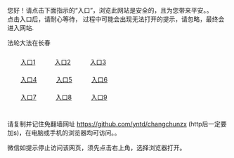 您好！请点击下面指示的“入口”，浏览此网站是安全的，且为您带来平安。。 <br/>
点击入口后，请耐心等待， 过程中可能会出现无法打开的提示，请忽略，最终会进入网站. </br>

法轮大法在长春<br/>
<div style="padding:10px"><a style="margin:20px" target="_blank" href="https://drs0kkaxlij8a.cloudfront.net/2Qpsp?shabgib" id="ccLink1" rel="nofollow">入口1</a> <a target="_blank" style="margin:20px" href="https://d2vzetot9wfbl2.cloudfront.net/2Qpsp?gqhaox" id="ccLink2" rel="nofollow">入口2</a> <a style="margin:20px" target="_blank" href="https://d2j40cg88zgf4d.cloudfront.net/2Qpsp?gqvberl" id="ccLink3" rel="nofollow">入口3</a></div>

<div style="padding:10px" ><a style="margin:20px" target="_blank" href="https://drs0kkaxlij8a.cloudfront.net/2Qpsp?shabgib" id="ccLink4" rel="nofollow">入口4</a> <a style="margin:20px" href="https://d2vzetot9wfbl2.cloudfront.net/2Qpsp?gqhaox" target="_blank" id="ccLink5" rel="nofollow">入口5</a> <a style="margin:20px" href="https://d2j40cg88zgf4d.cloudfront.net/2Qpsp?gqvberl" target="_blank" id="ccLink6" rel="nofollow">入口6</a></div>

<div style="padding:10px"><a style="margin:20px" target="_blank" href="https://drs0kkaxlij8a.cloudfront.net/2Qpsp?shabgib" id="ccLink7" rel="nofollow">入口7</a> <a style="margin:20px" href="https://d2vzetot9wfbl2.cloudfront.net/2Qpsp?gqhaox" target="_blank" id="ccLink8" rel="nofollow">入口8</a> <a style="margin:20px" target="_blank" href="https://d2j40cg88zgf4d.cloudfront.net/2Qpsp?gqvberl" id="ccLink9" rel="nofollow">入口9</a></div>

<br/>



请复制并记住免翻墙网址 https://github.com/yntd/changchunzx (http后一定要加s)，在电脑或手机的浏览器均可访问。。<br/>

微信如提示停止访问该网页，须先点击右上角，选择浏览器打开。
